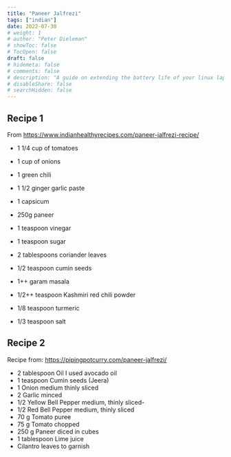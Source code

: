 ```yaml
---
title: "Paneer Jalfrezi"
tags: ["indian"]
date: 2022-07-30
# weight: 1
# author: "Peter Dieleman"
# showToc: false
# TocOpen: false
draft: false
# hidemeta: false
# comments: false
# description: "A guide on extending the battery life of your linux laptop"
# disableShare: false
# searchHidden: false
---
```


## Recipe 1

From <https://www.indianhealthyrecipes.com/paneer-jalfrezi-recipe/>

- 1 1/4 cup of tomatoes
- 1 cup of onions
- 1 green chili
- 1 1/2 ginger garlic paste
- 1 capsicum
- 250g paneer
- 1 teaspoon vinegar
- 1 teaspoon sugar
- 2 tablespoons coriander leaves

- 1/2 teaspoon cumin seeds
- 1++ garam masala
- 1/2++ teaspoon Kashmiri red chili powder
- 1/8 teaspoon turmeric
- 1/3 teaspoon salt


## Recipe 2

Recipe from: <https://pipingpotcurry.com/paneer-jalfrezi/>

- 2 tablespoon Oil I used avocado oil
- 1 teaspoon Cumin seeds (Jeera)
- 1 Onion medium thinly sliced
- 2 Garlic minced
- 1/2 Yellow Bell Pepper medium, thinly sliced-
- 1/2 Red Bell Pepper medium, thinly sliced
- 70 g Tomato puree
- 75 g Tomato chopped
- 250 g Paneer diced in cubes
- 1 tablespoon Lime juice
- Cilantro leaves to garnish

